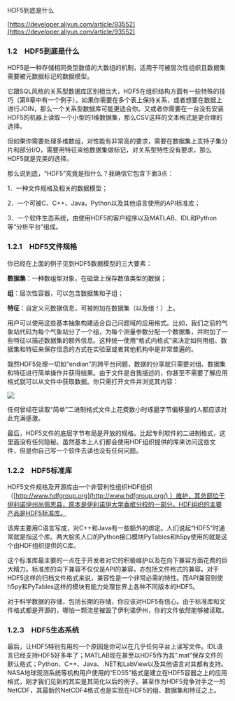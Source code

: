 HDF5到底是什么

[https://developer.aliyun.com/article/93552](https://developer.aliyun.com/article/93552)

### 1.2　HDF5到底是什么

HDF5是一种存储相同类型数值的大数组的机制，适用于可被层次性组织且数据集需要被元数据标记的数据模型。

它跟SQL风格的关系型数据库区别相当大，HDF5在组织结构方面有一些特殊的技巧（第8章中有一个例子）。如果你需要在多个表上保持关系，或者想要在数据上进行JOIN，那么一个关系型数据库可能更适合你。又或者你需要在一台没有安装HDF5的机器上读取一个小型的1维数据集，那么CSV这样的文本格式是更合理的选择。

但如果你需要处理多维数组，对性能有非常高的要求，需要在数据集上支持子集分片和部分I/O，需要用特征来给数据集做标记，对关系型特性没有要求，那么HDF5就是完美的选择。

那么说到底，“HDF5”究竟是指什么？我确信它包含下面3点：

1．一种文件规格及相关的数据模型；

2．一个可被C、C++、Java，Python以及其他语言使用的API标准库；

3．一个软件生态系统，由使用HDF5的客户程序以及MATLAB、IDL和Python等“分析平台”组成。

### 1.2.1　HDF5文件规格

你已经在上面的例子见到HDF5数据模型的三大要素：

**数据集**：一种数组型对象，在磁盘上保存数值类型的数据；

**组**：层次性容器，可以包含数据集和子组；

**特征**：自定义元数据信息，可被附加在数据集（以及组！）上。

用户可以使用这些基本抽象构建适合自己问题域的应用格式。比如，我们之前的气象站代码为每个气象站分了一个组，为每个测量参数分配一个数据集，并附加了一些特征以描述数据集的额外信息。这种统一使用“格式内格式”来决定如何用组、数据集和特征来保存信息的方式在实验室或者其他机构中是非常普遍的。

既然HDF5处理一切如“endian”的跨平台问题，数据的分享就只需要对组、数据集和特征进行简单操作并获得结果。由于文件是自我描述的，你甚至不需要了解应用格式就可以从文件中获取数据。你只需打开文件并浏览其内容：

![](https://gitee.com/hxc8/images8/raw/master/img/202407191058121.jpg)

任何曾经在读取“简单”二进制格式文件上花费数小时琢磨字节偏移量的人都应该对此充满感激。

最后，HDF5文件的底层字节布局是开放的规格。比起专利软件的二进制格式，这里面没有任何隐秘。虽然基本上人们都会使用HDF组织提供的库来访问这些文件，但是你自己写一个软件去读也没有任何问题。

### 1.2.2　HDF5标准库

HDF5文件规格及开源库由一个非营利性组织HDF组织（[http://www.hdfgroup.org](http://www.hdfgroup.org/) ）维护，其总部位于伊利诺伊州尚佩恩县，原本是伊利诺伊大学香槟分校的一部分。HDF组织的主要产品是HDF5标准库。

该库主要用C语言写成，对C++和Java有一些额外的绑定。人们说起“HDF5”时通常就是指这个库。两大脍炙人口的Python接口模块PyTables和h5py使用的就是这个由HDF组织提供的C库。

这个标准库最主要的一点在于开发者对它的积极维护以及在向下兼容方面花费的巨大精力。标准库的向下兼容不仅仅是API的兼容，亦包括文件格式的兼容。对于HDF5这样的归档文件格式来说，兼容性是一个非常必需的特性。而API兼容则使h5py和PyTables这样的模块有能力处理世界上各种不同版本的HDF5。

对于科学数据的存储，包括长期的存储，你应该对HDF5有信心。由于标准库和文件格式都是开源的，哪怕一颗流星摧毁了伊利诺伊州，你的文件依然能够被读取。

### 1.2.3　HDF5生态系统

最后，让HDF5特别有用的一个原因是你可以在几乎任何平台上读写文件。IDL语言已经支持HDF5好多年了；MATLAB现在甚至以HDF5作为其“.mat”保存文件的默认格式；Python、C++、Java、.NET和LabView以及其他语言对其都有支持。NASA地球观测系统等机构用户使用的“EOS5”格式是建立在HDF5容器之上的应用格式，刚才我们见到的其实是其简化以后的例子。甚至作为HDF5竞争对手之一的NetCDF，其最新的NetCDF4格式也是实现在HDF5的组、数据集和特征之上。